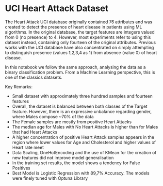 # UCI Heart Attack Dataset

The Heart Attack UCI database originally contained 76 attributes and was created to detect the presence of heart disease in patients using ML algorithms. In the original database, the target features are integers valued from 0 (no presence) to 4. However, most experiments refer to using this dataset instead, containing only fourteen of the original attributes. Previous works with the UCI database have also concentrated on simply attempting to distinguish presence (values 1,2,3,4 as 1) from absence (value 0) of heart disease. 

In this notebook we follow the same approach, analysing the data as a binary classification problem. From a Machine Learning perspective, this is one of the classics datasets.

Key Remarks:
- Small dataset with approximately three hundred samples and fourteen features
- Overall, the dataset is balanced between both classes of the Target feature. However, there is an expressive unbalance regarding gender, where Males compose ~70% of the data
- The Female samples are mostly from positive Heart Attacks
- The median age for Males with No Heart Attacks is higher than for Males that had Heart Attacks
- A higher concentration of positive Heart Attack samples appears in the region where lower values for Age and Cholesterol and higher values of Heart rate meet
- Data Scaling, OneHotEncoding and the use of KMean for the creation of new features did not improve model generalisation
- In the training set results, the model shows a tendency for False Positives
- Best Model is Logistic Regression with 89,7% Accuracy. The models were finely tuned with Optuna Library
